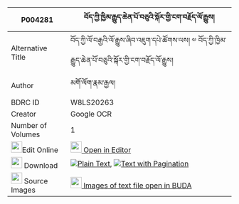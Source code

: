 |P004281|བོད་ཀྱི་ཁྱིམ་རྒྱུད་ཆེན་པོ་བཅུའི་སྐོར་གྱི་ངག་བརྗོད་ལོ་རྒྱུས། 
| --- | --- 
|Alternative Title |བོད་ཀྱི་ལོ་བརྒྱའི་ལོ་རྒྱུས་ཞིབ་འཇུག་དཔེ་ཚོགས་ལས། ༧ བོད་ཀྱི་ཁྱིམ་རྒྱུད་ཆེན་པོ་བཅུའི་སྐོར་གྱི་ངག་བརྗོད་ལོ་རྒྱུས།
|Author| མགོ་ལོག་རྣམ་རྒྱལ།
|BDRC ID | W8LS20263
|Creator | Google OCR
|Number of Volumes| 1
|<img width="25" src="https://img.icons8.com/color/25/000000/edit-property.png">Edit Online| [<img width="25" src="https://avatars.githubusercontent.com/u/45091458?s=200&v=4"> Open in Editor](http://editor.openpecha.org/P004281)
|<img width="25" src="https://img.icons8.com/fluent/48/000000/download-2.png"/>  Download | [![](https://img.icons8.com/color/20/000000/txt.png)Plain Text](https://github.com/Openpecha/P004281/releases/download/v2/bo_kyi_khyimgyu_chenpo_chu_i_k_plain_P004281.zip), [![](https://img.icons8.com/color/20/000000/txt.png)Text with Pagination](https://github.com/Openpecha/P004281/releases/download/v2/bo_kyi_khyimgyu_chenpo_chu_i_k_pages_P004281.zip)
|<img width="25" src="https://img.icons8.com/plasticine/100/000000/pictures-folder.png"/>  Source Images | [<img width="25" src="https://library.bdrc.io/icons/BUDA-small.svg"> Images of text file open in BUDA](https://library.bdrc.io/show/bdr:W8LS20263)